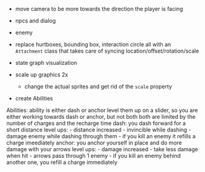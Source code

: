 - move camera to be more towards the direction the player is facing

- npcs and dialog

- enemy

- replace hurtboxes, bounding box, interaction circle all with an `Attachment` class that takes care of syncing location/offset/rotation/scale

- state graph visualization

- scale up graphics 2x
  - change the actual sprites and get rid of the `scale` property

- create Abilities

Abilities:
  ability is either dash or anchor
  level them up on a slider, so you are either working towards dash or anchor, but not both
  both are limited by the number of charges and the recharge time
  dash:
    you dash forward for a short distance
    level ups:
      - distance increased
      - invincible while dashing
      - damage enemy while dashing through them
      - if you kill an enemy it refills a charge imeediately
  anchor:
    you anchor yourself in place and do more damage with your arrows
    level ups:
      - damage increased
      - take less damage when hit
      - arrows pass through 1 enemy
      - if you kill an enemy behind another one, you refill a charge immediately
